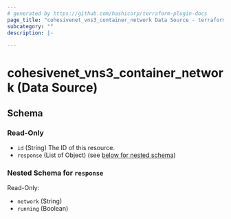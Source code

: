 ```yaml
---
# generated by https://github.com/hashicorp/terraform-plugin-docs
page_title: "cohesivenet_vns3_container_network Data Source - terraform-provider-cohesivenet"
subcategory: ""
description: |-
  
---
```


# cohesivenet_vns3_container_network (Data Source)





<!-- schema generated by tfplugindocs -->
## Schema

### Read-Only

- `id` (String) The ID of this resource.
- `response` (List of Object) (see [below for nested schema](#nestedatt--response))

<a id="nestedatt--response"></a>
### Nested Schema for `response`

Read-Only:

- `network` (String)
- `running` (Boolean)


